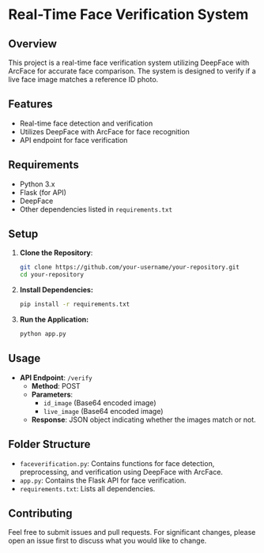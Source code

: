 # Real-Time Face Verification System

## Overview
This project is a real-time face verification system utilizing DeepFace with ArcFace for accurate face comparison. The system is designed to verify if a live face image matches a reference ID photo.

## Features
- Real-time face detection and verification
- Utilizes DeepFace with ArcFace for face recognition
- API endpoint for face verification

## Requirements
- Python 3.x
- Flask (for API)
- DeepFace
- Other dependencies listed in `requirements.txt`

## Setup
1. **Clone the Repository**:
   ```bash
   git clone https://github.com/your-username/your-repository.git
   cd your-repository
2. **Install Dependencies:**
   ```bash
   pip install -r requirements.txt

3. **Run the Application:**
   ```bash
   python app.py
## Usage
- **API Endpoint**: `/verify`
  - **Method**: POST
  - **Parameters**:
    - `id_image` (Base64 encoded image)
    - `live_image` (Base64 encoded image)
  - **Response**: JSON object indicating whether the images match or not.

## Folder Structure
- `faceverification.py`: Contains functions for face detection, preprocessing, and verification using DeepFace with ArcFace.
- `app.py`: Contains the Flask API for face verification.
- `requirements.txt`: Lists all dependencies.

## Contributing
Feel free to submit issues and pull requests. For significant changes, please open an issue first to discuss what you would like to change.
